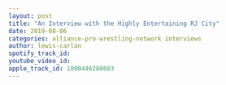 ```yaml
---
layout: post
title: "An Interview with the Highly Entertaining RJ City"
date: 2019-08-06
categories: alliance-pro-wrestling-network interviews
author: lewis-carlan
spotify_track_id: 
youtube_video_id: 
apple_track_id: 1000446280603
---
```


